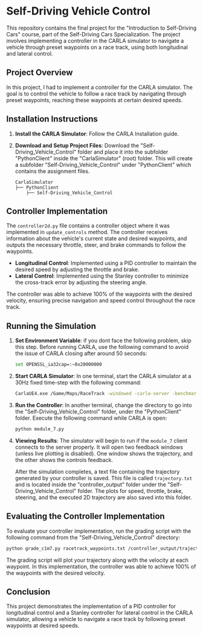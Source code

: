 
# Self-Driving Vehicle Control

This repository contains the final project for the "Introduction to Self-Driving Cars" course, part of the Self-Driving Cars Specialization. The project involves implementing a controller in the CARLA simulator to navigate a vehicle through preset waypoints on a race track, using both longitudinal and lateral control.

## Project Overview

In this project, I had to implement a controller for the CARLA simulator. The goal is to control the vehicle to follow a race track by navigating through preset waypoints, reaching these waypoints at certain desired speeds.

## Installation Instructions

1. **Install the CARLA Simulator**: Follow the CARLA Installation guide.

2. **Download and Setup Project Files**:
   Download the "Self-Driving_Vehicle_Control" folder and place it into the subfolder "PythonClient" inside the "CarlaSimulator" (root) folder. This will create a subfolder "Self-Driving_Vehicle_Control" under "PythonClient" which contains the assignment files.

   ```plaintext
   CarlaSimulator
   ├── PythonClient
       ├── Self-Driving_Vehicle_Control
   ```

## Controller Implementation

The `controller2d.py` file contains a controller object where it was implemented in `update_controls` method. The controller receives information about the vehicle's current state and desired waypoints, and outputs the necessary throttle, steer, and brake commands to follow the waypoints.

- **Longitudinal Control**: Implemented using a PID controller to maintain the desired speed by adjusting the throttle and brake.
- **Lateral Control**: Implemented using the Stanley controller to minimize the cross-track error by adjusting the steering angle.

The controller was able to achieve 100% of the waypoints with the desired velocity, ensuring precise navigation and speed control throughout the race track.

## Running the Simulation

1. **Set Environment Variable**:
   if you dont face the following problem, skip this step.
   Before running CARLA, use the following command to avoid the issue of CARLA closing after around 50 seconds:

   ```sh
   set OPENSSL_ia32cap=:~0x20000000
   ```

2. **Start CARLA Simulator**:
   In one terminal, start the CARLA simulator at a 30Hz fixed time-step with the following command:

   ```sh
   CarlaUE4.exe /Game/Maps/RaceTrack -windowed -carla-server -benchmark -fps=30
   ```

3. **Run the Controller**:
   In another terminal, change the directory to go into the "Self-Driving_Vehicle_Control" folder, under the "PythonClient" folder. Execute the following command while CARLA is open:

   ```sh
   python module_7.py
   ```

4. **Viewing Results**:
   The simulator will begin to run if the `module_7` client connects to the server properly. It will open two feedback windows (unless live plotting is disabled). One window shows the trajectory, and the other shows the controls feedback.

   After the simulation completes, a text file containing the trajectory generated by your controller is saved. This file is called `trajectory.txt` and is located inside the "controller_output" folder under the "Self-Driving_Vehicle_Control" folder. The plots for speed, throttle, brake, steering, and the executed 2D trajectory are also saved into this folder.

## Evaluating the Controller Implementation

To evaluate your controller implementation, run the grading script with the following command from the "Self-Driving_Vehicle_Control" directory:

```sh
python grade_c1m7.py racetrack_waypoints.txt /controller_output/trajectory.txt
```

The grading script will plot your trajectory along with the velocity at each waypoint. In this implementation, the controller was able to achieve 100% of the waypoints with the desired velocity.

## Conclusion

This project demonstrates the implementation of a PID controller for longitudinal control and a Stanley controller for lateral control in the CARLA simulator, allowing a vehicle to navigate a race track by following preset waypoints at desired speeds.
